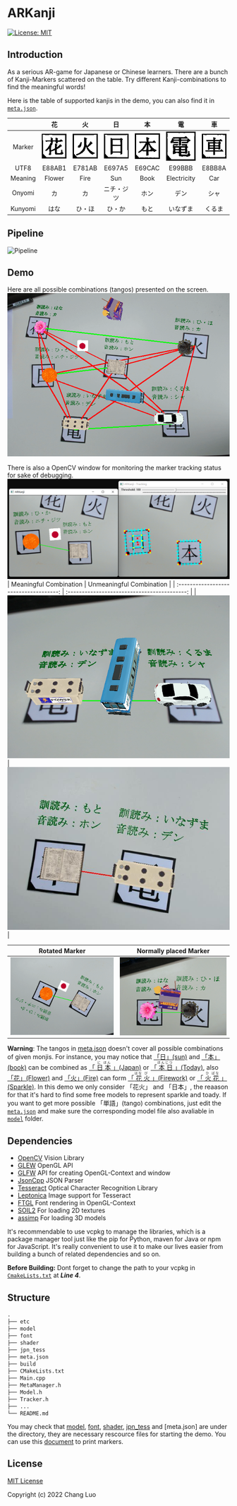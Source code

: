 
# ARKanji 
[![License: MIT](https://img.shields.io/badge/License-MIT-yellow.svg)](https://opensource.org/licenses/MIT)

## Introduction 
As a serious AR-game for Japanese or Chinese learners. 
There are a bunch of Kanji-Markers scattered on the table. 
Try different Kanji-combinations to find the meaningful words!

Here is the table of supported kanjis in the demo, you can also find it in [`meta.json`](meta.json).

|       |  花   |  火   |  日   |  本   |  電   |  車   |
| :---: | :---: | :---: | :---: | :---: | :---: | :---: |
| Marker | ![Flower](etc/flower.png) |![Fire](etc/fire.png) |![Sun](etc/sun.png) |![Book](etc/book.png) |![Electricity](etc/electricity.png) |![Car](etc/car.png) |
|UTF8| E88AB1 | E781AB| E697A5 | E69CAC | E99BBB | E8BB8A |
|Meaning| Flower | Fire|Sun|Book|Electricity|Car|
|Onyomi| カ |カ |ニチ・ジツ |ホン |デン |シャ |
|Kunyomi|はな |ひ・ほ|ひ・か|もと|いなずま|くるま|

## Pipeline

![Pipeline](etc/ARKanji_Pipeline.png)

## Demo
Here are all possible combinations (tangos) presented on the screen.
![All Markers On Screen](etc/all_on_screen.png)

There is also a OpenCV window for monitoring the marker tracking status for sake of debugging.
![OpenGL with OpenCV window](etc/OpenGL_OpenCV_display.png)
|         Meaningful Combination         |           Unmeaningful Combination           |
| :------------------------------------: | :------------------------------------------: |
| ![Possible](etc/densya_meaningful.png) | ![Not Possible](etc/denhon_unmeaninggul.jpg) |

|            Rotated Marker            |      Normally placed Marker       |
| :----------------------------------: | :-------------------------------: |
| ![Possible](etc/rotation_marker.png) | ![Not Possible](etc/firework.png) |

**Warning**: The tangos in [meta.json](meta.json) doesn't cover all possible combinations of given monjis. For instance, you may notice that <ins>「日」(sun)</ins> and
<ins>「本」(book)</ins> can be combined as <ins>「<ruby>
  日 <rp>(</rp><rt>に</rt><rp>)</rp>
  本 <rp>(</rp><rt>ほん</rt><rp>)</rp>
</ruby>」(Japan)</ins> or <ins>「<ruby>
  本 <rp>(</rp><rt>ほん</rt><rp>)</rp>
  日 <rp>(</rp><rt>じつ</rt><rp>)</rp>
</ruby>」(Today)</ins>, also <ins>「花」(Flower)</ins> and
<ins>「火」(Fire)</ins> can form <ins>「<ruby>
  花 <rp>(</rp><rt>はな</rt><rp>)</rp>
  火 <rp>(</rp><rt>び</rt><rp>)</rp>
</ruby>」(Firework)</ins> or <ins>「<ruby>
  火 <rp>(</rp><rt>ひ</rt><rp>)</rp>
  花 <rp>(</rp><rt>ばな</rt><rp>)</rp>
</ruby>」(Sparkle)</ins>. In this demo we only consider 「花火」 and 「日本」, the reaason for that it's hard to find some free models to represent sparkle and toady. If you want to get more possible 「単語」(tango) combinations, just edit the [`meta.json`](meta.json) and make sure the corresponding model file also avaliable in [`model`](model/) folder.

## Dependencies 

- [OpenCV](https://opencv.org/) Vision Library
- [GLEW](http://glew.sourceforge.net/) OpenGL API
- [GLFW](https://www.glfw.org/) API for creating OpenGL-Context and window
- [JsonCpp](https://github.com/open-source-parsers/jsoncpp) JSON Parser 
- [Tesseract](https://github.com/tesseract-ocr/tesseract) Optical Character Recognition Library
- [Leptonica](https://github.com/DanBloomberg/leptonica) Image support for Tesseract
- [FTGL](https://github.com/ulrichard/ftgl) Font rendering in OpenGL-Context
- [SOIL2](https://github.com/SpartanJ/SOIL2) For loading 2D textures
- [assimp](https://github.com/assimp/assimp) For loading 3D models

It's recommendable to use vcpkg to manage the libraries, which is a package manager tool just like the pip for Python, maven for Java or npm for JavaScript. It's really convenient to use it to make our lives easier from building a bunch of related dependencies and so on.

**Before Building:** Dont forget to change the path to your vcpkg in [`CmakeLists.txt`](CMakeLists.txt) at ***Line 4***.

## Structure
```
.
├── etc
├── model
├── font
├── shader
├── jpn_tess
├── meta.json
├── build
├── CMakeLists.txt
├── Main.cpp
├── MetaManager.h
├── Model.h
├── Tracker.h
├── ...
└── README.md
```

You may check that [model](model/), [font](font/), [shader](shader/), [jpn_tess](jpn_tess) and [meta.json] are under the directory, they are necessary rescource files for starting the demo. You can use this [document](etc/ARKanji_Markers.docx) to print markers.
## License
[MIT License](./LICENSE)

Copyright (c) 2022 Chang Luo